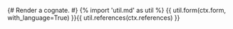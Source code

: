 {# 
 Render a cognate.
 #}
{% import 'util.md' as util %}
{{ util.form(ctx.form, with_language=True) }}{{ util.references(ctx.references) }}
